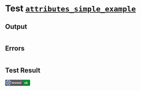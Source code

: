 # Test [`attributes_simple_example`](/doc/attributes.md#L16)

## Output

```,plain
```

## Errors

```,plain
```

## Test Result

![OK](/doc/.test/attributes_simple_example.png)
